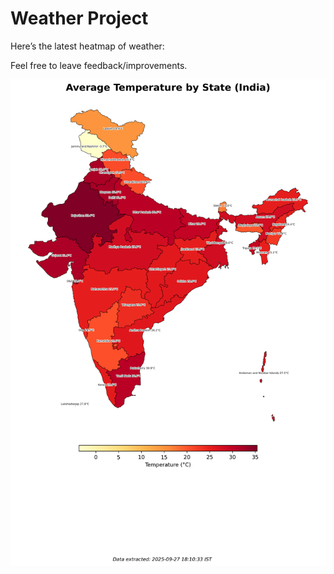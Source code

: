 # Weather Project

Here’s the latest heatmap of weather:

Feel free to leave feedback/improvements.

![India Heatmap](docs/assets/india_heatmap.png?v=D7DB43)
